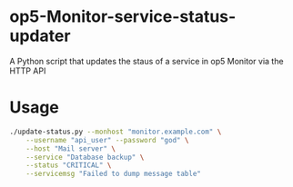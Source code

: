 op5-Monitor-service-status-updater
==================================

A Python script that updates the staus of a service in op5 Monitor via the HTTP API

Usage
=====

```bash
./update-status.py --monhost "monitor.example.com" \
    --username "api_user" --password "god" \
    --host "Mail server" \
    --service "Database backup" \
    --status "CRITICAL" \
    --servicemsg "Failed to dump message table"
```
